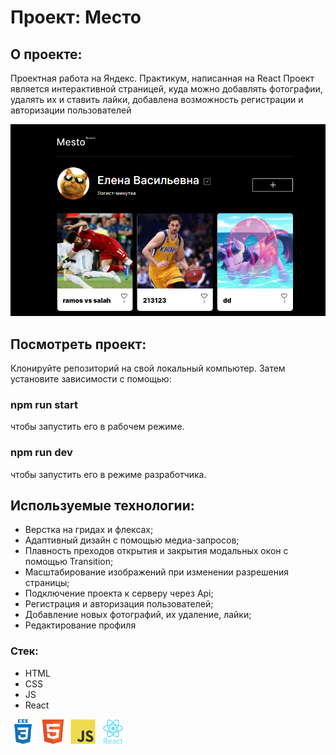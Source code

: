 # Проект: Место

## О проекте:

Проектная работа на Яндекс. Практикум, написанная на React
Проект является интерактивной страницей, куда можно добавлять фотографии, удалять их и ставить лайки, добавлена возможность регистрации и авторизации пользователей

<div id="header" align="left">
  <img src="src/images/2022-08-07_20-47-24.png" width="600"/>
</div>


## Посмотреть проект:
Клонируйте репозиторий на свой локальный компьютер. Затем установите зависимости с помощью:

### npm run start
чтобы запустить его в рабочем режиме.

### npm run dev
чтобы запустить его в режиме разработчика.

## Используемые технологии:

* Верстка на гридах и флексах;
* Адаптивный дизайн с помощью медиа-запросов;
* Плавность преходов открытия и закрытия модальных окон с помощью Transition;
* Масштабирование изображений при изменении разрешения страницы;
* Подключение проекта к серверу через Api;
* Регистрация и авторизация пользователей;
* Добавление новых фотографий, их удаление, лайки;
* Редактирование профиля

### Стек:
- HTML
- CSS
- JS
- React


<img src="https://github.com/devicons/devicon/blob/master/icons/css3/css3-plain-wordmark.svg"  title="CSS3" alt="CSS" width="40" height="40"/>&nbsp;
<img src="https://github.com/devicons/devicon/blob/master/icons/html5/html5-original.svg" title="HTML5" alt="HTML" width="40" height="40"/>&nbsp;
<img src="https://github.com/devicons/devicon/blob/master/icons/javascript/javascript-original.svg" title="JavaScript" alt="JavaScript" width="40" height="40"/>&nbsp;
<img src="https://github.com/devicons/devicon/blob/master/icons/react/react-original-wordmark.svg" title="React" alt="React" width="40" height="40"/>&nbsp;

